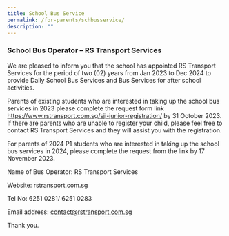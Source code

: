 ```yaml
---
title: School Bus Service
permalink: /for-parents/schbusservice/
description: ""
---
```

### School Bus Operator – RS Transport Services

We are pleased to inform you that the school has appointed RS Transport Services for the period of two (02) years from Jan 2023 to Dec 2024 to provide Daily School Bus Services and Bus Services for after school activities.

Parents of existing students who are interested in taking up the school bus services in 2023 please complete the request form link https://www.rstransport.com.sg/sji-junior-registration/ by 31 October 2023. If there are parents who are unable to register your child, please feel free to contact RS Transport Services and they will assist you with the registration.

For parents of 2024 P1 students who are interested in taking up the school bus services in 2024, please complete the request from the link by 17 November 2023.

Name of Bus Operator: RS Transport Services

Website: rstransport.com.sg

Tel No: 6251 0281/ 6251 0283

Email address: contact@rstransport.com.sg

Thank you.